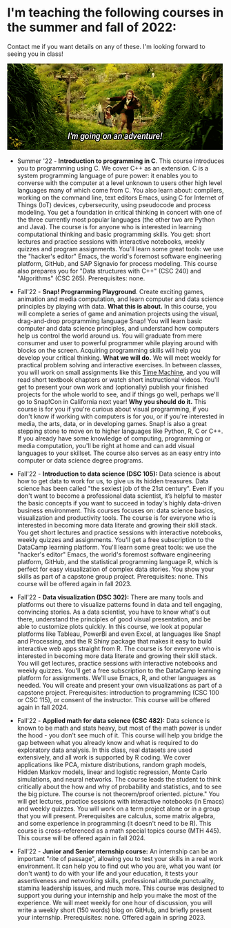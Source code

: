 
# I'm teaching the following courses in the summer and fall of 2022:

Contact me if you want details on any of these. I'm looking forward to seeing you in class!

![img](./img/adventure.gif "You're going on an adventure!")

-   Summer '22 - **Introduction to programming in C**. This course
    introduces you to programming using C. We cover C++ as an
    extension. C is a system programming language of pure power: it
    enables you to converse with the computer at a level unknown to
    users other high level languages many of which come from C. You
    also learn about: compilers, working on the command line, text
    editors Emacs, using C for Internet of Things (IoT) devices,
    cybersecurity, using pseudocode and process modeling. You get a
    foundation in critical thinking in concert with one of the three
    currently most popular languages (the other two are Python and
    Java). The course is for anyone who is interested in learning
    computational thinking and basic programming skills. You get:
    short lectures and practice sessions with interactive notebooks,
    weekly quizzes and program assignments. You'll learn some great
    tools: we use the "hacker's editor" Emacs, the world's foremost
    software engineering platform, GitHub, and SAP Signavio for
    process modeling. This course also prepares you for "Data
    structures with C++" (CSC 240) and "Algorithms" (CSC
    265). Prerequisites: none.

-   Fall'22 - **Snap! Programming Playground**. Create exciting games,
    animation and media computation, and learn computer and data
    science principles by playing with data. **What this is about.** In
    this course, you will complete a series of game and animation
    projects using the visual, drag-and-drop programming language
    Snap!  You will learn basic computer and data science principles,
    and understand how computers help us control the world around
    us. You will graduate from mere consumer and user to powerful
    programmer while playing around with blocks on the
    screen. Acquiring programming skills will help you develop your
    critical thinking. **What we will do.** We will meet weekly for
    practical problem solving and interactive exercises. In between
    classes, you will work on small assignments like this [Time
    Machine](https://snap.berkeley.edu/project?user=birkenkrahe&project=TimeMachine), and you will read short textbook chapters or watch short
    instructional videos. You'll get to present your own work and
    (optionally) publish your finished projects for the whole world
    to see, and if things go well, perhaps we'll go to Snap!Con in
    California next year! **Why you should do it.** This course is for
    you if you're curious about visual programming, if you don't know
    if working with computers is for you, or if you're interested in
    media, the arts, data, or in developing games. Snap! is also a
    great stepping stone to move on to higher languages like Python,
    R, C or C++. If you already have some knowledge of computing,
    programming or media computation, you'll be right at home and can
    add visual languages to your skillset. The course also serves as
    an easy entry into computer or data science degree programs.

-   Fall'22 - **Introduction to data science (DSC 105):** Data science is
    about how to get data to work for us, to give us its hidden
    treasures. Data science has been called "the sexiest job of the
    21st century". Even if you don't want to become a professional
    data scientist, it’s helpful to master the basic concepts if you
    want to succeed in today's highly data-driven business
    environment. This courses focuses on: data science basics,
    visualization and productivity tools. The course is for everyone
    who is interested in becoming more data literate and growing
    their skill stack. You get short lectures and practice sessions
    with interactive notebooks, weekly quizzes and
    assignments. You'll get a free subscription to the DataCamp
    learning platform. You'll learn some great tools: we use the
    "hacker's editor" Emacs, the world's foremost software
    engineering platform, GitHub, and the statistical programming
    language R, which is perfect for easy visualization of complex
    data stories. You show your skills as part of a capstone group
    project. Prerequisites: none. This course will be offered again
    in fall 2023.

-   Fall'22 - **Data visualization (DSC 302):** There are many tools and
    platforms out there to visualize patterns found in data and tell
    engaging, convincing stories. As a data scientist, you have to
    know what's out there, understand the principles of good visual
    presentation, and be able to customize plots quickly. In this
    course, we look at popular platforms like Tableau, PowerBi and
    even Excel, at languages like Snap! and Processing, and the R
    Shiny package that makes it easy to build interactive web apps
    straight from R.  The course is for everyone who is interested in
    becoming more data literate and growing their skill stack. You
    will get lectures, practice sessions with interactive notebooks
    and weekly quizzes. You'll get a free subscription to the
    DataCamp learning platform for assignments. We'll use Emacs, R,
    and other languages as needed. You will create and present your
    own visualizations as part of a capstone project. Prerequisites:
    introduction to programming (CSC 100 or CSC 115), or consent of
    the instructor. This course will be offered again in fall 2024.

-   Fall'22 - **Applied math for data science (CSC 482):** Data science
    is known to be math and stats heavy, but most of the math power
    is under the hood - you don't see much of it. This course will
    help you bridge the gap between what you already know and what is
    required to do exploratory data analysis. In this class, real
    datasets are used extensively, and all work is supported by R
    coding. We cover applications like PCA, mixture distributions,
    random graph models, Hidden Markov models, linear and logistic
    regression, Monte Carlo simulations, and neural networks. The
    course leads the student to think critically about the how and
    why of probability and statistics, and to see the big
    picture. The course is not theorem/proof oriented.  picture."
    You will get lectures, practice sessions with interactive
    notebooks (in Emacs) and weekly quizzes. You will work on a term
    project alone or in a group that you will present. Prerequisites
    are calculus, some matrix algebra, and some experience in
    programming (it doesn't need to be R). This course is
    cross-referenced as a math special topics course (MTH 445). This
    course will be offered again in fall 2024.

-   Fall'22 - **Junior and Senior nternship course:** An internship can be an important
    "rite of passage", allowing you to test your skills in a real
    work environment. It can help you to find out who you are, what
    you want (or don't want) to do with your life and your education,
    it tests your assertiveness and networking skills, professional
    attitude,punctuality, stamina leadership issues, and much
    more. This course was designed to support you during your
    internship and help you make the most of the experience. We will
    meet weekly for one hour of discussion, you will write a weekly
    short (150 words) blog on GitHub, and briefly present your
    internship. Prerequisites: none. Offered again in spring 2023.



